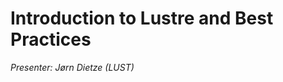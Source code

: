 # Introduction to Lustre and Best Practices

*Presenter: Jørn Dietze (LUST)*

<!--
<video src="https://462000265.lumidata.eu/1day-20230921/recordings/08_Introduction_to_Lustre_and_Best_Practices.mp4" controls="controls">
</video>
-->

<!--
Additional materials

-   [Slides (PDF)](https://462000265.lumidata.eu/1day-20230921/files/LUMI-1day-20230921-08-Lustre-intro.pdf)
-->
